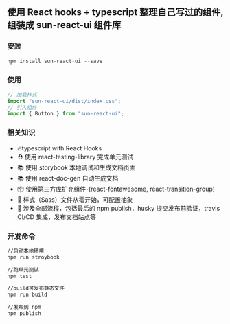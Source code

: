 ## 使用 React hooks + typescript 整理自己写过的组件, 组装成 sun-react-ui 组件库

### 安装

```javascript
npm install sun-react-ui --save
```

### 使用

```javascript
// 加载样式
import "sun-react-ui/dist/index.css";
// 引入组件
import { Button } from "sun-react-ui";
```

### 相关知识

- 🔥typescript with React Hooks
- ⛑️ 使用 react-testing-library 完成单元测试
- 📚 使用 storybook 本地调试和生成文档页面
- 📚 使用 react-doc-gen 自动生成文档
- 📦 使用第三方库扩充组件-(react-fontawesome, react-transition-group)
- 🌹 样式（Sass）文件从零开始，可配置抽象
- 🎉 涉及全部流程，包括最后的 npm publish，husky 提交发布前验证，travis CI/CD 集成，发布文档站点等

### 开发命令

```bash
//启动本地环境
npm run stroybook

//跑单元测试
npm test

//build可发布静态文件
npm run build

//发布到 npm
npm publish
```
